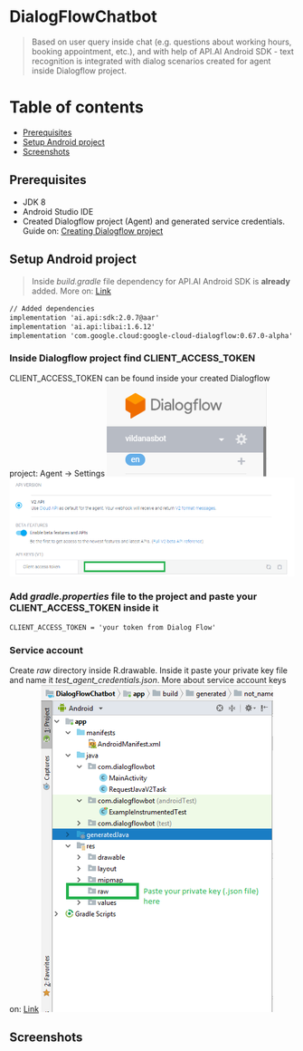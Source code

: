 # DialogFlowChatbot

> Based on user query inside chat (e.g. questions about working hours, booking appointment, etc.), and with help of API.AI Android SDK - text recognition is integrated with dialog scenarios created for agent inside Dialogflow project.

# Table of contents

* [Prerequisites](#Prerequisites)
* [Setup Android project](#Setup)
* [Screenshots](#screenshots)

## Prerequisites
* JDK 8
* Android Studio IDE
* Created Dialogflow project (Agent) and generated service credentials. Guide on: [Creating Dialogflow project](https://cloud.google.com/dialogflow/docs/quick/setup)

## Setup Android project

> Inside _build.gradle_ file dependency for API.AI Android SDK is **already** added. More on: [Link](https://github.com/dialogflow/dialogflow-android-client)
```
// Added dependencies
implementation 'ai.api:sdk:2.0.7@aar'
implementation 'ai.api:libai:1.6.12'
implementation 'com.google.cloud:google-cloud-dialogflow:0.67.0-alpha'
```
### Inside Dialogflow project find CLIENT_ACCESS_TOKEN 

CLIENT_ACCESS_TOKEN can be found inside your created Dialogflow project: Agent -> Settings
![client_access_token](https://github.com/vildanap/DialogFlowChatbot/blob/master/screenshots/agent_settings.PNG)
![client_access_token](https://github.com/vildanap/DialogFlowChatbot/blob/master/screenshots/client_access_token.PNG)

### Add _gradle.properties_ file to the project and paste your CLIENT_ACCESS_TOKEN inside it 
```
CLIENT_ACCESS_TOKEN = 'your token from Dialog Flow'
```
### Service account 
Create _raw_ directory inside R.drawable. Inside it paste your private key file and name it _test_agent_credentials.json_. 
More about service account keys on: [Link](https://cloud.google.com/dialogflow/docs/quick/setup)
![client_access_token](https://github.com/vildanap/DialogFlowChatbot/blob/master/screenshots/raw_file.PNG)

## Screenshots

